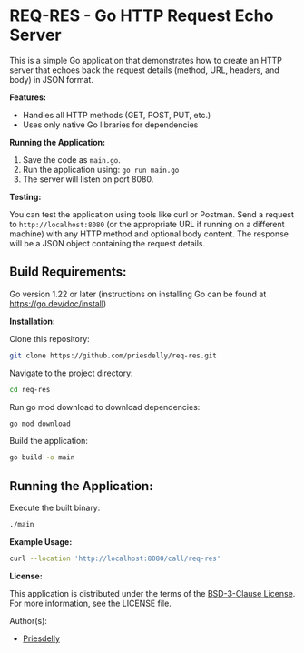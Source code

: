 # REQ-RES - Go HTTP Request Echo Server
This is a simple Go application that demonstrates how to create an HTTP server that echoes back the request details (method, URL, headers, and body) in JSON format.

**Features:**

- Handles all HTTP methods (GET, POST, PUT, etc.)
- Uses only native Go libraries for dependencies

**Running the Application:**

1. Save the code as `main.go`.
2. Run the application using: `go run main.go`
3. The server will listen on port 8080.

**Testing:**

You can test the application using tools like curl or Postman. Send a request to `http://localhost:8080` (or the appropriate URL if running on a different machine) with any HTTP method and optional body content. The response will be a JSON object containing the request details.


## Build Requirements:

Go version 1.22 or later (instructions on installing Go can be found at https://go.dev/doc/install)

**Installation:**

Clone this repository:
``` bash
git clone https://github.com/priesdelly/req-res.git
```
Navigate to the project directory:
``` bash
cd req-res
```
Run go mod download to download dependencies:
```bash
go mod download
```
Build the application:
```bash
go build -o main
```

## Running the Application:

Execute the built binary:
```bash
./main
```
**Example Usage:**
```bash
curl --location 'http://localhost:8080/call/req-res'
```

**License:**

This application is distributed under the terms of the [BSD-3-Clause License](https://opensource.org/licenses/BSD-3-Clause).  For more information, see the LICENSE file.

Author(s):
- [Priesdelly](https://github.com/priesdelly)


